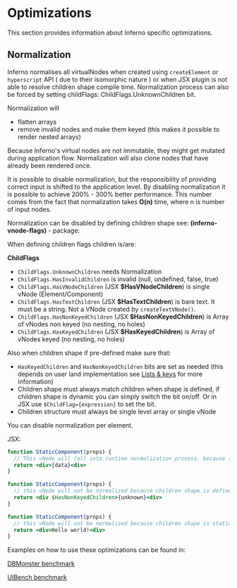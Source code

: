 # Optimizations
This section provides information about Inferno specific optimizations.

## Normalization
Inferno normalises all virtualNodes when created using `createElement` or `hyperscript` API ( due to their isomorphic nature )
or when JSX plugin is not able to resolve children shape compile time. Normalization process can also be forced by setting
childFlags: ChildFlags.UnknownChildren bit.

Normalization will

- flatten arrays
- remove invalid nodes and make them keyed (this makes it possible to render nested arrays)

Because Inferno's virtual nodes are not immutable, they might get mutated during application flow.
Normalization will also clone nodes that have already been rendered once.

It is possible to disable normalization, but the responsibility of providing correct input is shifted to the application level.
By disabling normalization it is possible to achieve 200% - 300% better performance. This number comes from the fact that normalization takes **O(n)** time, where n is number of input nodes.

Normalization can be disabled by defining children shape see: **(inferno-vnode-flags)** - package:

When defining children flags children is/are:

**ChildFlags**
- `ChildFlags.UnknownChildren` needs Normalization
- `ChildFlags.HasInvalidChildren` is invalid (null, undefined, false, true)
- `ChildFlags.HasVNodeChildren` (JSX **$HasVNodeChildren**) is single vNode (Element/Component)
- `ChildFlags.HasTextChildren` (JSX **$HasTextChildren**) is bare text. It must be a string. Not a VNode created by `createTextVNode()`.
- `ChildFlags.HasNonKeyedChildren` (JSX **$HasNonKeyedChildren**) is Array of vNodes non keyed (no nesting, no holes)
- `ChildFlags.HasKeyedChildren` (JSX **$HasKeyedChildren**) is Array of vNodes keyed (no nesting, no holes)

Also when children shape if pre-defined make sure that:
- `HasKeyedChildren` and `HasNonKeyedChildren` bits are set as needed (this depends on user land implementation see [Lists & keys](/docs/guides/benefits/list-rendering) for more information)
- Children shape must always match children when shape is defined, if children shape is dynamic you can simply switch the bit on/off. Or in JSX use `$ChildFlag={expression}` to set the bit.
- Children structure must always be single level array or single vNode

You can disable normalization per element.

JSX:
```jsx
function StaticComponent(props) {
  // This vNode will fall into runtime normalization process, because shape of chilren is unknown compile time
  return <div>{data}<div>
}
```

```jsx
function StaticComponent(props) {
  // this vNode will not be normalized because children shape is defined
  return <div $HasNonKeyedChildren>{unknown}<div>
}
```

```jsx
function StaticComponent(props) {
  // this vNode will not be normalized because children shape is static and no shape needs to be added
  return <div>Hello world!<div>
}
```

Examples on how to use these optimizations can be found in:

[DBMonster benchmark](https://github.com/infernojs/inferno/blob/master/docs/dbmonster/app.js)

[UIBench benchmark](https://github.com/infernojs/inferno/blob/master/docs/uibench/app.js)

